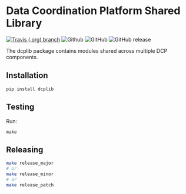Data Coordination Platform Shared Library
=========================================

[![Travis (.org) branch](https://img.shields.io/travis/HumanCellAtlas/dcplib/master.svg?label=Unit%20Test%20on%20Travis%20CI%20&style=flat-square&logo=Travis)](https://travis-ci.org/HumanCellAtlas/dcplib)
![Github](https://img.shields.io/badge/python-3.6%20|%203.7-green.svg?style=flat-square&logo=python&colorB=blue)
![GitHub](https://img.shields.io/github/license/HumanCellAtlas/dcplib.svg?style=flat-square&colorB=blue)
![GitHub release](https://img.shields.io/github/v/tag/HumanCellAtlas/dcplib.svg?label=Latest%20Release&style=flat-square&colorB=green)

The dcplib package contains modules shared across multiple DCP components.

## Installation

    pip install dcplib

## Testing

Run:

    make

## Releasing

```bash
make release_major
# or
make release_minor
# or
make release_patch
```
